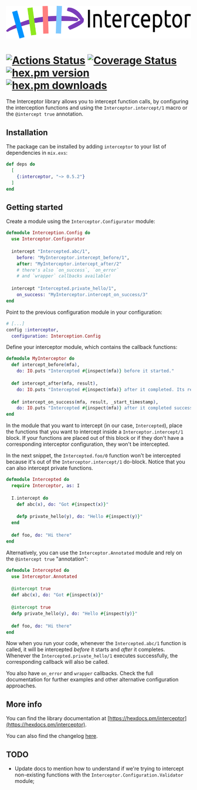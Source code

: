 ![Interceptor](https://github.com/amalbuquerque/interceptor/raw/master/assets/images/interceptor_logo_with_title.png)

[![Actions Status](https://github.com/amalbuquerque/interceptor/workflows/Tests/badge.svg)](https://github.com/amalbuquerque/interceptor/actions) [![Coverage Status](https://coveralls.io/repos/github/amalbuquerque/interceptor/badge.svg?branch=refs/heads/master)](https://coveralls.io/github/amalbuquerque/interceptor?branch=refs/heads/master) [![hex.pm version](https://img.shields.io/hexpm/v/interceptor.svg)](https://hex.pm/packages/interceptor) [![hex.pm downloads](https://img.shields.io/hexpm/dt/interceptor.svg)](https://hex.pm/packages/interceptor)
=========

The Interceptor library allows you to intercept function calls, by configuring
the interception functions and using the `Interceptor.intercept/1` macro or the
`@intercept true` annotation.

## Installation

The package can be installed by adding `interceptor` to your list of
dependencies in `mix.exs`:

```elixir
def deps do
  [
    {:interceptor, "~> 0.5.2"}
  ]
end
```

## Getting started

Create a module using the `Interceptor.Configurator` module:

```elixir
defmodule Interception.Config do
  use Interceptor.Configurator

  intercept "Intercepted.abc/1",
    before: "MyInterceptor.intercept_before/1",
    after: "MyInterceptor.intercept_after/2"
    # there's also `on_success`, `on_error`
    # and `wrapper` callbacks available!
  
  intercept "Intercepted.private_hello/1",
    on_success: "MyInterceptor.intercept_on_success/3"
end
```

Point to the previous configuration module in your configuration:

```elixir
# [...]
config :interceptor,
  configuration: Interception.Config
```

Define your interceptor module, which contains the callback functions:

```elixir
defmodule MyInterceptor do
  def intercept_before(mfa),
    do: IO.puts "Intercepted #{inspect(mfa)} before it started."

  def intercept_after(mfa, result),
    do: IO.puts "Intercepted #{inspect(mfa)} after it completed. Its result: #{inspect(result)}"

  def intercept_on_success(mfa, result, _start_timestamp),
    do: IO.puts "Intercepted #{inspect(mfa)} after it completed successfully. Its result: #{inspect(result)}"
end
```

In the module that you want to intercept (in our case, `Intercepted`), place
the functions that you want to intercept inside a `Interceptor.intercept/1`
block. If your functions are placed out of this block or if they don't have
a corresponding interceptor configuration, they won't be intercepted.

In the next snippet, the `Intercepted.foo/0` function won't be intercepted
because it's out of the `Interceptor.intercept/1` do-block. Notice that you
can also intercept private functions.

```elixir
defmodule Intercepted do
  require Interceptor, as: I

  I.intercept do
    def abc(x), do: "Got #{inspect(x)}"

    defp private_hello(y), do: "Hello #{inspect(y)}"
  end

  def foo, do: "Hi there"
end
```

Alternatively, you can use the `Interceptor.Annotated` module and rely on
the `@intercept true` "annotation":

```elixir
defmodule Intercepted do
  use Interceptor.Annotated

  @intercept true
  def abc(x), do: "Got #{inspect(x)}"

  @intercept true
  defp private_hello(y), do: "Hello #{inspect(y)}"

  def foo, do: "Hi there"
end
```

Now when you run your code, whenever the `Intercepted.abc/1` function is
called, it will be intercepted *before* it starts and *after* it completes.
Whenever the `Intercepted.private_hello/1` executes successfully, the
corresponding callback will also be called.

You also have `on_error` and `wrapper` callbacks. Check the full documentation
for further examples and other alternative configuration approaches.

## More info

You can find the library documentation at
[https://hexdocs.pm/interceptor](https://hexdocs.pm/interceptor).

You can also find the changelog [here](https://github.com/amalbuquerque/interceptor/blob/master/CHANGELOG.md).

## TODO

- Update docs to mention how to understand if we're trying to intercept non-existing functions with the `Interceptor.Configuration.Validator` module;
